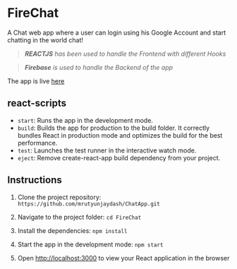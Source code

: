 # FireChat
A Chat web app where a user can login using his Google Account and start chatting in the world chat!
> _**REACTJS** has been used to handle the Frontend with different Hooks_

> _**Firebase** is used to handle the Backend of the app_

The app is live [here](https://react-chat-app-f07fb.firebaseapp.com/)
## react-scripts

- `start`: Runs the app in the development mode.
- `build`: Builds the app for production to the build folder. It correctly
  bundles React in production mode and optimizes the build for the best
  performance.
- `test`: Launches the test runner in the interactive watch mode.
- `eject`: Remove create-react-app build dependency from your project.

## Instructions

1. Clone the project repository:
   `https://github.com/mrutyunjaydash/ChatApp.git`

2. Navigate to the project folder: `cd FireChat`

3. Install the dependencies: `npm install`

4. Start the app in the development mode: `npm start`

5. Open [http://localhost:3000](http://localhost:3000) to view your React
   application in the browser
